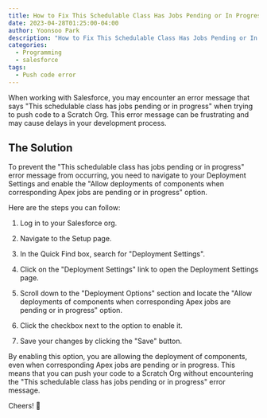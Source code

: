 ```yaml
---
title: How to Fix This Schedulable Class Has Jobs Pending or In Progress Error
date: 2023-04-28T01:25:00-04:00
author: Yoonsoo Park
description: "How to Fix This Schedulable Class Has Jobs Pending or In Progress Error"
categories:
  - Programming
  - salesforce
tags:
  - Push code error
---
```


When working with Salesforce, you may encounter an error message that says "This schedulable class has jobs pending or in progress" when trying to push code to a Scratch Org. This error message can be frustrating and may cause delays in your development process.

## The Solution
To prevent the "This schedulable class has jobs pending or in progress" error message from occurring, you need to navigate to your Deployment Settings and enable the "Allow deployments of components when corresponding Apex jobs are pending or in progress" option.

Here are the steps you can follow:

1. Log in to your Salesforce org.

2. Navigate to the Setup page.

3. In the Quick Find box, search for "Deployment Settings".

4. Click on the "Deployment Settings" link to open the Deployment Settings page.

5. Scroll down to the "Deployment Options" section and locate the "Allow deployments of components when corresponding Apex jobs are pending or in progress" option.

6. Click the checkbox next to the option to enable it.

7. Save your changes by clicking the "Save" button.

By enabling this option, you are allowing the deployment of components, even when corresponding Apex jobs are pending or in progress. This means that you can push your code to a Scratch Org without encountering the "This schedulable class has jobs pending or in progress" error message.

Cheers! 🍺
